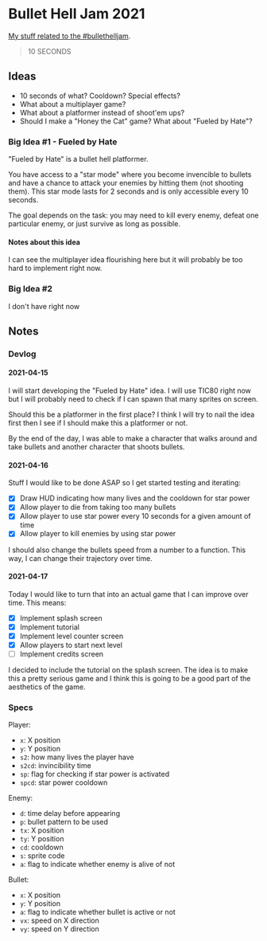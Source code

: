 # Bullet Hell Jam 2021

[My stuff related to the #bullethelljam](https://itch.io/jam/bullet-jam-2021).

> 10 SECONDS

## Ideas

- 10 seconds of what? Cooldown? Special effects?
- What about a multiplayer game?
- What about a platformer instead of shoot'em ups?
- Should I make a "Honey the Cat" game? What about "Fueled by Hate"?

### Big Idea #1 - Fueled by Hate

"Fueled by Hate" is a bullet hell platformer.

You have access to a "star mode" where you become invencible to bullets and
have a chance to attack your enemies by hitting them (not shooting them).
This star mode lasts for 2 seconds and is only accessible every 10 seconds.

The goal depends on the task: you may need to kill every enemy, defeat one
particular enemy, or just survive as long as possible.

#### Notes about this idea

I can see the multiplayer idea flourishing here but it will probably be
too hard to implement right now.

### Big Idea #2

I don't have right now

## Notes

### Devlog

#### 2021-04-15

I will start developing the "Fueled by Hate" idea. I will use TIC80 right now
but I will probably need to check if I can spawn that many sprites on screen.

Should this be a platformer in the first place? I think I will try to nail the
idea first then I see if I should make this a platformer or not.

By the end of the day, I was able to make a character that walks around and take
bullets and another character that shoots bullets.

#### 2021-04-16

Stuff I would like to be done ASAP so I get started testing and iterating:

- [x] Draw HUD indicating how many lives and the cooldown for star power
- [x] Allow player to die from taking too many bullets
- [x] Allow player to use star power every 10 seconds for a given amount of time
- [x] Allow player to kill enemies by using star power

I should also change the bullets speed from a number to a function. This way,
I can change their trajectory over time.

#### 2021-04-17

Today I would like to turn that into an actual game that I can
improve over time. This means:

- [x] Implement splash screen
- [x] Implement tutorial
- [x] Implement level counter screen
- [x] Allow players to start next level
- [ ] Implement credits screen

I decided to include the tutorial on the splash screen. The idea
is to make this a pretty serious game and I think this is going
to be a good part of the aesthetics of the game.

### Specs

Player:

- `x`: X position
- `y`: Y position
- `s2`: how many lives the player have
- `s2cd`: invincibility time
- `sp`: flag for checking if star power is activated
- `spcd`: star power cooldown

Enemy:

- `d`: time delay before appearing
- `p`: bullet pattern to be used
- `tx`: X position
- `ty`: Y position
- `cd`: cooldown
- `s`: sprite code
- `a`: flag to indicate whether enemy is alive of not

Bullet:

- `x`: X position
- `y`: Y position
- `a`: flag to indicate whether bullet is active or not
- `vx`: speed on X direction
- `vy`: speed on Y direction
